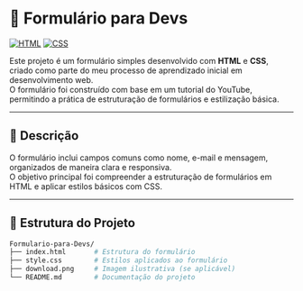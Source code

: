 # 📝 Formulário para Devs

[![HTML](https://img.shields.io/badge/HTML5-E34F26?logo=html5&logoColor=fff)]()
[![CSS](https://img.shields.io/badge/CSS3-1572B6?logo=css3&logoColor=fff)]()

Este projeto é um formulário simples desenvolvido com **HTML** e **CSS**, criado como parte do meu processo de aprendizado inicial em desenvolvimento web.  
O formulário foi construído com base em um tutorial do YouTube, permitindo a prática de estruturação de formulários e estilização básica.

---

## 📄 Descrição

O formulário inclui campos comuns como nome, e-mail e mensagem, organizados de maneira clara e responsiva.  
O objetivo principal foi compreender a estruturação de formulários em HTML e aplicar estilos básicos com CSS.

---

## 📁 Estrutura do Projeto

```bash
Formulario-para-Devs/
├── index.html       # Estrutura do formulário
├── style.css        # Estilos aplicados ao formulário
├── download.png     # Imagem ilustrativa (se aplicável)
└── README.md        # Documentação do projeto
